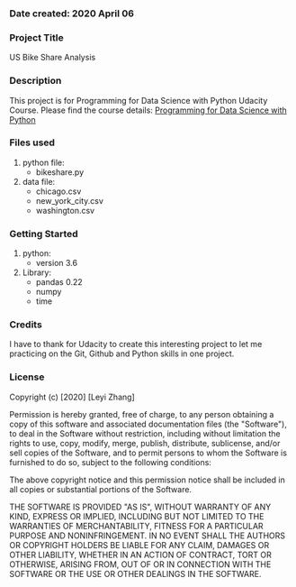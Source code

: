 ### Date created: 2020 April 06
### Project Title
US Bike Share Analysis

### Description
This project is for Programming for Data Science with Python Udacity Course.
Please find the course details: [Programming for Data Science with Python ](https://classroom.udacity.com/nanodegrees/nd104/dashboard/overview)

### Files used
1. python file: 
    * bikeshare.py
2. data file: 
    * chicago.csv
    * new_york_city.csv
    * washington.csv

### Getting Started
1. python:
    * version 3.6
2. Library: 
    * pandas 0.22
	* numpy
	* time

### Credits
I have to thank for Udacity to create this interesting project to let me practicing on the Git, Github and Python 
skills in one project.

### License
Copyright (c) [2020] [Leyi Zhang]

Permission is hereby granted, free of charge, to any person obtaining a copy
of this software and associated documentation files (the "Software"), to deal
in the Software without restriction, including without limitation the rights
to use, copy, modify, merge, publish, distribute, sublicense, and/or sell
copies of the Software, and to permit persons to whom the Software is
furnished to do so, subject to the following conditions:

The above copyright notice and this permission notice shall be included in all
copies or substantial portions of the Software.

THE SOFTWARE IS PROVIDED "AS IS", WITHOUT WARRANTY OF ANY KIND, EXPRESS OR
IMPLIED, INCLUDING BUT NOT LIMITED TO THE WARRANTIES OF MERCHANTABILITY,
FITNESS FOR A PARTICULAR PURPOSE AND NONINFRINGEMENT. IN NO EVENT SHALL THE
AUTHORS OR COPYRIGHT HOLDERS BE LIABLE FOR ANY CLAIM, DAMAGES OR OTHER
LIABILITY, WHETHER IN AN ACTION OF CONTRACT, TORT OR OTHERWISE, ARISING FROM,
OUT OF OR IN CONNECTION WITH THE SOFTWARE OR THE USE OR OTHER DEALINGS IN THE
SOFTWARE.